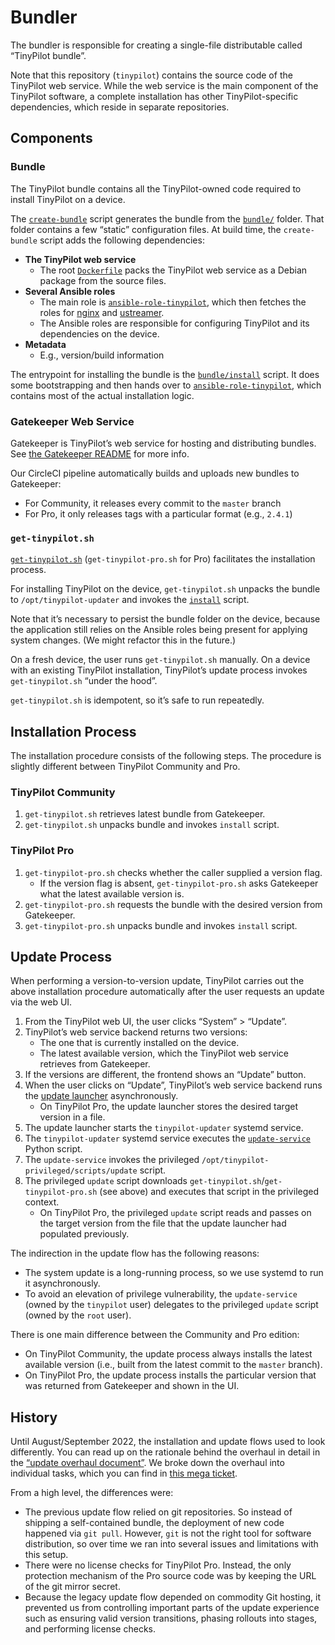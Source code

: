 # Bundler

The bundler is responsible for creating a single-file distributable called “TinyPilot bundle”.

Note that this repository (`tinypilot`) contains the source code of the TinyPilot web service. While the web service is the main component of the TinyPilot software, a complete installation has other TinyPilot-specific dependencies, which reside in separate repositories.

## Components

### Bundle

The TinyPilot bundle contains all the TinyPilot-owned code required to install TinyPilot on a device.

The [`create-bundle`](create-bundle) script generates the bundle from the [`bundle/`](bundle) folder. That folder contains a few “static” configuration files. At build time, the `create-bundle` script adds the following dependencies:

- **The TinyPilot web service**
  - The root [`Dockerfile`](../Dockerfile) packs the TinyPilot web service as a Debian package from the source files.
- **Several Ansible roles**
  - The main role is [`ansible-role-tinypilot`](../ansible-role), which then fetches the roles for [nginx](https://github.com/tiny-pilot/ansible-role-nginx) and [ustreamer](https://github.com/tiny-pilot/ansible-role-ustreamer).
  - The Ansible roles are responsible for configuring TinyPilot and its dependencies on the device.
- **Metadata**
  - E.g., version/build information

The entrypoint for installing the bundle is the [`bundle/install`](bundle/install) script. It does some bootstrapping and then hands over to [`ansible-role-tinypilot`](../ansible-role), which contains most of the actual installation logic.

### Gatekeeper Web Service

Gatekeeper is TinyPilot’s web service for hosting and distributing bundles. See [the Gatekeeper README](https://github.com/tiny-pilot/gatekeeper) for more info.

Our CircleCI pipeline automatically builds and uploads new bundles to Gatekeeper:

- For Community, it releases every commit to the `master` branch
- For Pro, it only releases tags with a particular format (e.g., `2.4.1`)

### `get-tinypilot.sh`

[`get-tinypilot.sh`](../get-tinypilot.sh) (`get-tinypilot-pro.sh` for Pro) facilitates the installation process.

For installing TinyPilot on the device, `get-tinypilot.sh` unpacks the bundle to `/opt/tinypilot-updater` and invokes the [`install`](bundle/install) script.

Note that it’s necessary to persist the bundle folder on the device, because the application still relies on the Ansible roles being present for applying system changes. (We might refactor this in the future.)

On a fresh device, the user runs `get-tinypilot.sh` manually. On a device with an existing TinyPilot installation, TinyPilot’s update process invokes `get-tinypilot.sh` “under the hood”.

`get-tinypilot.sh` is idempotent, so it’s safe to run repeatedly.

## Installation Process

The installation procedure consists of the following steps. The procedure is slightly different between TinyPilot Community and Pro.

### TinyPilot Community

1. `get-tinypilot.sh` retrieves latest bundle from Gatekeeper.
2. `get-tinypilot.sh` unpacks bundle and invokes `install` script.

### TinyPilot Pro

1. `get-tinypilot-pro.sh` checks whether the caller supplied a version flag.
   - If the version flag is absent, `get-tinypilot-pro.sh` asks Gatekeeper what the latest available version is.
1. `get-tinypilot-pro.sh` requests the bundle with the desired version from Gatekeeper.
1. `get-tinypilot-pro.sh` unpacks bundle and invokes `install` script.

## Update Process

When performing a version-to-version update, TinyPilot carries out the above installation procedure automatically after the user requests an update via the web UI.

1. From the TinyPilot web UI, the user clicks “System” > “Update”.
1. TinyPilot’s web service backend returns two versions:
   - The one that is currently installed on the device.
   - The latest available version, which the TinyPilot web service retrieves from Gatekeeper.
1. If the versions are different, the frontend shows an “Update” button.
1. When the user clicks on “Update”, TinyPilot’s web service backend runs the [update launcher](../app/update/launcher.py) asynchronously.
   - On TinyPilot Pro, the update launcher stores the desired target version in a file.
1. The update launcher starts the `tinypilot-updater` systemd service.
1. The `tinypilot-updater` systemd service executes the [`update-service`](../scripts/update-service) Python script.
1. The `update-service` invokes the privileged `/opt/tinypilot-privileged/scripts/update` script.
1. The privileged `update` script downloads `get-tinypilot.sh`/`get-tinypilot-pro.sh` (see above) and executes that script in the privileged context.
   - On TinyPilot Pro, the privileged `update` script reads and passes on the target version from the file that the update launcher had populated previously.

The indirection in the update flow has the following reasons:

- The system update is a long-running process, so we use systemd to run it asynchronously.
- To avoid an elevation of privilege vulnerability, the `update-service` (owned by the `tinypilot` user) delegates to the privileged `update` script (owned by the `root` user).

There is one main difference between the Community and Pro edition:

- On TinyPilot Community, the update process always installs the latest available version (i.e., built from the latest commit to the `master` branch).
- On TinyPilot Pro, the update process installs the particular version that was returned from Gatekeeper and shown in the UI.

## History

Until August/September 2022, the installation and update flows used to look differently. You can read up on the rationale behind the overhaul in detail in the [“update overhaul document”](https://github.com/tiny-pilot/tinypilot-pro/blob/experimental/update-overhaul/UPDATE-WORKFLOW.md). We broke down the overhaul into individual tasks, which you can find in [this mega ticket](https://github.com/tiny-pilot/tinypilot-pro/issues/445).

From a high level, the differences were:

- The previous update flow relied on git repositories. So instead of shipping a self-contained bundle, the deployment of new code happened via `git pull`. However, `git` is not the right tool for software distribution, so over time we ran into several issues and limitations with this setup.
- There were no license checks for TinyPilot Pro. Instead, the only protection mechanism of the Pro source code was by keeping the URL of the git mirror secret.
- Because the legacy update flow depended on commodity Git hosting, it prevented us from controlling important parts of the update experience such as ensuring valid version transitions, phasing rollouts into stages, and performing license checks.

